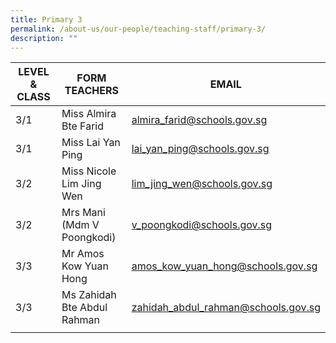 ```yaml
---
title: Primary 3
permalink: /about-us/our-people/teaching-staff/primary-3/
description: ""
---
```

| LEVEL & CLASS |  FORM TEACHERS | EMAIL  |
|---|---|---|
| 3/1 | Miss Almira Bte Farid | [almira\_farid@schools.gov.sg](mailto:almira_farid@schools.gov.sg) |
| 3/1 | Miss Lai Yan Ping | [lai_yan_ping@schools.gov.sg](mailto:lai_yan_ping@schools.gov.sg) |
| 3/2 | Miss Nicole Lim Jing Wen | [lim_jing_wen@schools.gov.sg](mailto:lim_jing_wen@schools.gov.sg) |
| 3/2 | Mrs Mani (Mdm V Poongkodi) | [v_poongkodi@schools.gov.sg](mailto:v_poongkodi@schools.gov.sg) |
| 3/3 | Mr Amos Kow Yuan Hong | [amos_kow_yuan_hong@schools.gov.sg](mailto:amos_kow_yuan_hong@schools.gov.sg) |
|  3/3 | Ms Zahidah Bte Abdul Rahman |   [zahidah_abdul_rahman@schools.gov.sg](mailto:zahidah_abdul_rahman@schools.gov.sg) |
| | |